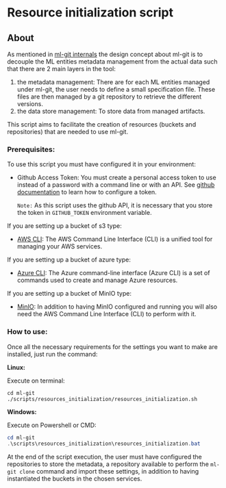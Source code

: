 # Resource initialization script

## About

As mentioned in [ml-git internals](mlgit_internals.md) the design concept about ml-git is to decouple the ML entities metadata management from the actual data such that there are 2 main layers in the tool:

1. the metadata management: There are for each ML entities managed under ml-git, the user needs to define a small specification file. These files are then managed by a git repository to retrieve the different versions.
2. the data store management: To store data from managed artifacts.

This script aims to facilitate the creation of resources (buckets and repositories) that are needed to use ml-git.


### Prerequisites:

To use this script you must have configured it in your environment:

- Github Access Token: You must create a personal access token to use instead of a password with a command line or with an API. 
 See [github documentation](https://docs.github.com/pt/free-pro-team@latest/github/authenticating-to-github/creating-a-personal-access-token) to learn how to configure a token.

    `Note:` As this script uses the github API, it is necessary that you store the token in ```GITHUB_TOKEN``` environment variable.

 
If you are setting up a bucket of s3 type:

- [AWS CLI](https://aws.amazon.com/cli/?nc1=h_ls): The AWS Command Line Interface (CLI) is a unified tool for managing your AWS services.

If you are setting up a bucket of azure type:

- [Azure CLI](https://docs.microsoft.com/pt-br/cli/azure/): The Azure command-line interface (Azure CLI) is a set of commands used to create and manage Azure resources.

If you are setting up a bucket of MinIO type:

- [MinIO](https://min.io/): In addition to having MinIO configured and running you will also need the AWS Command Line Interface (CLI) to perform with it.


### **How to use:**

Once all the necessary requirements for the settings you want to make are installed, just run the command:


**Linux:**

Execute on terminal:

```shell
cd ml-git
./scripts/resources_initialization/resources_initialization.sh
```

**Windows:**

Execute on Powershell or CMD:

```powershell
cd ml-git
.\scripts\resources_initialization\resources_initialization.bat
```


At the end of the script execution, the user must have configured the repositories to store the metadata, 
a repository available to perform the ```ml-git clone``` command and import these settings, 
in addition to having instantiated the buckets in the chosen services.